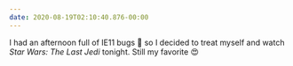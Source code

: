 ```yaml
---
date: 2020-08-19T02:10:40.876-00:00
---
```

I had an afternoon full of IE11 bugs 🐛 so I decided to treat myself and watch _Star Wars: The Last Jedi_ tonight. Still my favorite 😍

